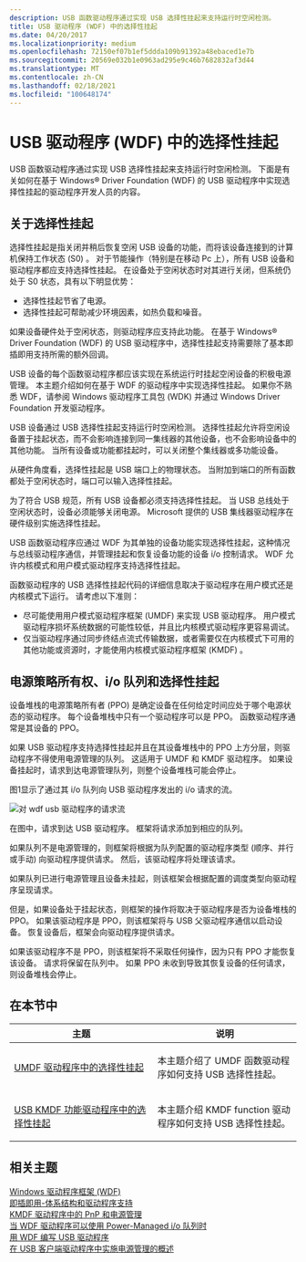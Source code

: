 ```yaml
---
description: USB 函数驱动程序通过实现 USB 选择性挂起来支持运行时空闲检测。
title: USB 驱动程序 (WDF) 中的选择性挂起
ms.date: 04/20/2017
ms.localizationpriority: medium
ms.openlocfilehash: 72150ef07b1ef5ddda109b91392a48ebaced1e7b
ms.sourcegitcommit: 20569e032b1e0963ad295e9c46b7682832af3d44
ms.translationtype: MT
ms.contentlocale: zh-CN
ms.lasthandoff: 02/18/2021
ms.locfileid: "100648174"
---
```

# <a name="selective-suspend-in-usb-drivers-wdf"></a>USB 驱动程序 (WDF) 中的选择性挂起


USB 函数驱动程序通过实现 USB 选择性挂起来支持运行时空闲检测。 下面是有关如何在基于 Windows® Driver Foundation (WDF) 的 USB 驱动程序中实现选择性挂起的驱动程序开发人员的内容。

## <a name="about-selective-suspend"></a>关于选择性挂起


选择性挂起是指关闭并稍后恢复空闲 USB 设备的功能，而将该设备连接到的计算机保持工作状态 (S0) 。 对于节能操作（特别是在移动 Pc 上），所有 USB 设备和驱动程序都应支持选择性挂起。 在设备处于空闲状态时对其进行关闭，但系统仍处于 S0 状态，具有以下明显优势：

-   选择性挂起节省了电源。
-   选择性挂起可帮助减少环境因素，如热负载和噪音。

如果设备硬件处于空闲状态，则驱动程序应支持此功能。 在基于 Windows® Driver Foundation (WDF) 的 USB 驱动程序中，选择性挂起支持需要除了基本即插即用支持所需的额外回调。

USB 设备的每个函数驱动程序都应该实现在系统运行时挂起空闲设备的积极电源管理。 本主题介绍如何在基于 WDF 的驱动程序中实现选择性挂起。 如果你不熟悉 WDF，请参阅 Windows 驱动程序工具包 (WDK) 并通过 Windows Driver Foundation 开发驱动程序。

USB 设备通过 USB 选择性挂起支持运行时空闲检测。 选择性挂起允许将空闲设备置于挂起状态，而不会影响连接到同一集线器的其他设备，也不会影响设备中的其他功能。 当所有设备或功能都挂起时，可以关闭整个集线器或多功能设备。

从硬件角度看，选择性挂起是 USB 端口上的物理状态。 当附加到端口的所有函数都处于空闲状态时，端口可以输入选择性挂起。

为了符合 USB 规范，所有 USB 设备都必须支持选择性挂起。 当 USB 总线处于空闲状态时，设备必须能够关闭电源。 Microsoft 提供的 USB 集线器驱动程序在硬件级别实施选择性挂起。

USB 函数驱动程序应通过 WDF 为其单独的设备功能实现选择性挂起，这种情况与总线驱动程序通信，并管理挂起和恢复设备功能的设备 i/o 控制请求。 WDF 允许内核模式和用户模式驱动程序支持选择性挂起。

函数驱动程序的 USB 选择性挂起代码的详细信息取决于驱动程序在用户模式还是内核模式下运行。 请考虑以下准则：

-   尽可能使用用户模式驱动程序框架 (UMDF) 来实现 USB 驱动程序。 用户模式驱动程序损坏系统数据的可能性较低，并且比内核模式驱动程序更容易调试。
-   仅当驱动程序通过同步终结点流式传输数据，或者需要仅在内核模式下可用的其他功能或资源时，才能使用内核模式驱动程序框架 (KMDF) 。

## <a name="power-policy-ownership-io-queues-and-selective-suspend"></a>电源策略所有权、i/o 队列和选择性挂起


设备堆栈的电源策略所有者 (PPO) 是确定设备在任何给定时间应处于哪个电源状态的驱动程序。 每个设备堆栈中只有一个驱动程序可以是 PPO。 函数驱动程序通常是其设备的 PPO。

如果 USB 驱动程序支持选择性挂起并且在其设备堆栈中的 PPO 上方分层，则驱动程序不得使用电源管理的队列。 这适用于 UMDF 和 KMDF 驱动程序。 如果设备挂起时，请求到达电源管理队列，则整个设备堆栈可能会停止。

图1显示了通过其 i/o 队列向 USB 驱动程序发出的 i/o 请求的流。

![对 wdf usb 驱动程序的请求流](images/flowrequestswdfusbdriver.png)

在图中，请求到达 USB 驱动程序。 框架将请求添加到相应的队列。

如果队列不是电源管理的，则框架将根据为队列配置的驱动程序类型 (顺序、并行或手动) 向驱动程序提供请求。 然后，该驱动程序将处理该请求。

如果队列已进行电源管理且设备未挂起，则该框架会根据配置的调度类型向驱动程序呈现请求。

但是，如果设备处于挂起状态，则框架的操作将取决于驱动程序是否为设备堆栈的 PPO。 如果该驱动程序是 PPO，则该框架将与 USB 父驱动程序通信以启动设备。 恢复设备后，框架会向驱动程序提供请求。

如果该驱动程序不是 PPO，则该框架将不采取任何操作，因为只有 PPO 才能恢复该设备。 请求将保留在队列中。 如果 PPO 未收到导致其恢复设备的任何请求，则设备堆栈会停止。

## <a name="in-this-section"></a>在本节中


<table>
<colgroup>
<col width="50%" />
<col width="50%" />
</colgroup>
<thead>
<tr class="header">
<th>主题</th>
<th>说明</th>
</tr>
</thead>
<tbody>
<tr class="odd">
<td><p><a href="selective-suspend-in-umdf-drivers.md" data-raw-source="[Selective suspend in UMDF drivers](selective-suspend-in-umdf-drivers.md)">UMDF 驱动程序中的选择性挂起</a></p></td>
<td><p>本主题介绍了 UMDF 函数驱动程序如何支持 USB 选择性挂起。</p></td>
</tr>
<tr class="even">
<td><p><a href="selective-suspend-in-a-kmdf-function-driver.md" data-raw-source="[Selective suspend in USB KMDF function drivers](selective-suspend-in-a-kmdf-function-driver.md)">USB KMDF 功能驱动程序中的选择性挂起</a></p></td>
<td><p>本主题介绍 KMDF function 驱动程序如何支持 USB 选择性挂起。</p></td>
</tr>
</tbody>
</table>

 

## <a name="related-topics"></a>相关主题
[Windows 驱动程序框架 (WDF)](https://go.microsoft.com/fwlink/p/?linkid=53698)  
[即插即用-体系结构和驱动程序支持](/previous-versions/windows/hardware/design/dn614609(v=vs.85))  
[KMDF 驱动程序中的 PnP 和电源管理](../wdf/index.md)  
[当 WDF 驱动程序可以使用 Power-Managed i/o 队列时](/previous-versions/windows/hardware/design/dn614013(v=vs.85))  
[用 WDF 编写 USB 驱动程序](../wdf/working-with-usb-devices.md)  
[在 USB 客户端驱动程序中实施电源管理的概述](./usb-power-management.md)